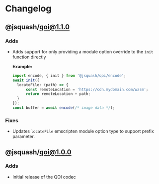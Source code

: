 # Changelog

## @jsquash/qoi@1.1.0

### Adds

- Adds support for only providing a module option override to the `init` function directly

  **Example:**
  ```ts
  import encode, { init } from '@jsquash/qoi/encode';
  await init({
    locateFile: (path) => {
        const remoteLocation = 'https://cdn.mydomain.com/wasm';
        return remoteLocation + path;
    }
  });
  const buffer = await encode(/* image data */);
  ```

### Fixes

- Updates `locateFile` emscripten module option type to support prefix parameter.

## @jsquash/qoi@1.0.0

### Adds

- Initial release of the QOI codec
